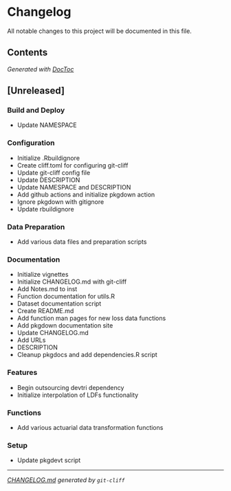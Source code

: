 # Changelog
All notable changes to this project will be documented in this file.


## Contents

<!-- START doctoc generated TOC please keep comment here to allow auto update -->
<!-- DON'T EDIT THIS SECTION, INSTEAD RE-RUN doctoc TO UPDATE -->

<!-- END doctoc generated TOC please keep comment here to allow auto update -->
*Generated with [DocToc](https://github.com/thlorenz/doctoc)*
## [Unreleased]

### Build and Deploy

- Update NAMESPACE

### Configuration

- Initialize .Rbuildignore
- Create cliff.toml for configuring git-cliff
- Update git-cliff config file
- Update DESCRIPTION
- Update NAMESPACE and DESCRIPTION
- Add github actions and initialize pkgdown action
- Ignore pkgdown with gitignore
- Update rbuildignore

### Data Preparation

- Add various data files and preparation scripts

### Documentation

- Initialize vignettes
- Initialize CHANGELOG.md with git-cliff
- Add Notes.md to inst
- Function documentation for utils.R
- Dataset documentation script
- Create README.md
- Add function man pages for new loss data functions
- Add pkgdown documentation site
- Update CHANGELOG.md
- Add URLs
- DESCRIPTION
- Cleanup pkgdocs and add dependencies.R script

### Features

- Begin outsourcing devtri dependency
- Initialize interpolation of LDFs functionality

### Functions

- Add various actuarial data transformation functions

### Setup

- Update pkgdevt script 

***
*[CHANGELOG.md](CHANGELOG.md) generated by `git-cliff`*
